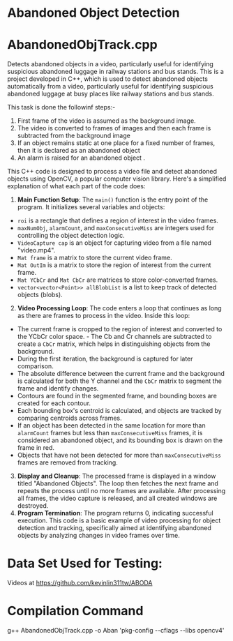 # Abandoned Object Detection
# AbandonedObjTrack.cpp
Detects abandoned objects in a video, particularly useful for identifying suspicious abandoned luggage in railway stations and bus stands. 
This is a project developed in C++, which is used to detect abandoned objects automatically from a video, particularly useful for identifying suspicious abandoned luggage at busy places like railway stations and bus stands.

This task is done the followinf steps:-
1. First frame of the video is assumed as the background image.
2. The video is converted to frames of images and then each frame is subtracted from the background image
3. If an object remains static at one place for a fixed number of frames, then it is declared as an abandoned object
4. An alarm is raised for an abandoned object .

This C++ code is designed to process a video file and detect abandoned objects using OpenCV, a popular computer vision library. 
Here's a simplified explanation of what each part of the code does: 
1. **Main Function Setup**: The `main()` function is the entry point of the program. It initializes several variables and objects: 
- `roi` is a rectangle that defines a region of interest in the video frames. 
- `maxNumObj`, `alarmCount`, and `maxConsecutiveMiss` are integers used for controlling the object detection logic. 
- `VideoCapture cap` is an object for capturing video from a file named "video.mp4". 
- `Mat frame` is a matrix to store the current video frame. 
- `Mat OutIm` is a matrix to store the region of interest from the current frame. 
- `Mat YCbCr` and `Mat CbCr` are matrices to store color-converted frames. 
- `vector<vector<Point>> allBlobList` is a list to keep track of detected objects (blobs). 
2. **Video Processing Loop**: The code enters a loop that continues as long as there are frames to process in the video. 
Inside this loop: 
- The current frame is cropped to the region of interest and converted to the YCbCr color space. - The Cb and Cr channels are subtracted to create a `CbCr` matrix, which helps in distinguishing objects from the background. 
- During the first iteration, the background is captured for later comparison. 
- The absolute difference between the current frame and the background is calculated for both the Y channel and the `CbCr` matrix to segment the frame and identify changes. 
- Contours are found in the segmented frame, and bounding boxes are created for each contour. 
- Each bounding box's centroid is calculated, and objects are tracked by comparing centroids across frames. 
- If an object has been detected in the same location for more than `alarmCount` frames but less than `maxConsecutiveMiss` frames, it is considered an abandoned object, and its bounding box is drawn on the frame in red. 
- Objects that have not been detected for more than `maxConsecutiveMiss` frames are removed from tracking. 
3. **Display and Cleanup**: The processed frame is displayed in a window titled "Abandoned Objects". 
The loop then fetches the next frame and repeats the process until no more frames are available. After processing all frames,
the video capture is released, and all created windows are destroyed. 
4. **Program Termination**: The program returns 0, indicating successful execution. 
This code is a basic example of video processing for object detection and tracking, 
specifically aimed at identifying abandoned objects by analyzing changes in video frames over time.

# Data Set Used for Testing:
Videos at https://github.com/kevinlin311tw/ABODA

# Compilation Command
g++ AbandonedObjTrack.cpp -o Aban 'pkg-config --cflags --libs opencv4'
